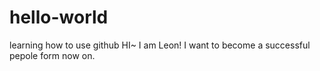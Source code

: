 # hello-world
learning how to use github
HI~ I am Leon! I want to become a successful pepole form now on.
